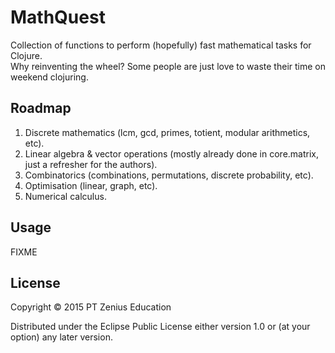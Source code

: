 # MathQuest

Collection of functions to perform (hopefully) fast mathematical tasks for Clojure.  
Why reinventing the wheel? Some people are just love to waste their time on weekend clojuring.  

## Roadmap

1. Discrete mathematics (lcm, gcd, primes, totient, modular arithmetics, etc).  
2. Linear algebra & vector operations (mostly already done in core.matrix, just a refresher for the authors).
3. Combinatorics (combinations, permutations, discrete probability, etc).
4. Optimisation (linear, graph, etc).
5. Numerical calculus.

## Usage

FIXME

## License

Copyright © 2015 PT Zenius Education

Distributed under the Eclipse Public License either version 1.0 or (at
your option) any later version.
